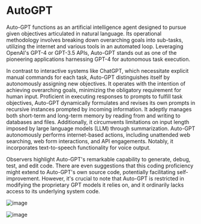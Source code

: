 # AutoGPT
Auto-GPT functions as an artificial intelligence agent designed to pursue given objectives articulated in natural language. Its operational methodology involves breaking down overarching goals into sub-tasks, utilizing the internet and various tools in an automated loop. Leveraging OpenAI's GPT-4 or GPT-3.5 APIs, Auto-GPT stands out as one of the pioneering applications harnessing GPT-4 for autonomous task execution.

In contrast to interactive systems like ChatGPT, which necessitate explicit manual commands for each task, Auto-GPT distinguishes itself by autonomously assigning new objectives. It operates with the intention of achieving overarching goals, minimizing the obligatory requirement for human input. Proficient in executing responses to prompts to fulfill task objectives, Auto-GPT dynamically formulates and revises its own prompts in recursive instances prompted by incoming information. It adeptly manages both short-term and long-term memory by reading from and writing to databases and files. Additionally, it circumvents limitations on input length imposed by large language models (LLM) through summarization. Auto-GPT autonomously performs internet-based actions, including unattended web searching, web form interactions, and API engagements. Notably, it incorporates text-to-speech functionality for voice output.

Observers highlight Auto-GPT's remarkable capability to generate, debug, test, and edit code. There are even suggestions that this coding proficiency might extend to Auto-GPT's own source code, potentially facilitating self-improvement. However, it's crucial to note that Auto-GPT is restricted in modifying the proprietary GPT models it relies on, and it ordinarily lacks access to its underlying system code.

![image](https://github.com/Dzkamil/AutoGPT/assets/95460214/0c510b07-688f-494b-b5e7-9bde8ac182e6)

![image](https://github.com/Dzkamil/AutoGPT/assets/95460214/76376f9f-120f-47dd-857b-1f128d028b61)

